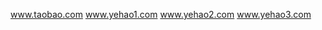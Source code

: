 <!DOCTYPE html>
<html>
<head>
	
<meta charset="utf-8">
<link rel="stylesheet" type="text/css" href="exercise1.css">
</head>
<body>


</body>

<a href="https://www.baidu.com">www.taobao.com</a>
<a href="https://www.baidu.com">www.yehao1.com</a>
<a href="https://www.baidu.com">www.yehao2.com</a>
<a href="https://www.baidu.com">www.yehao3.com</a>


</html>
